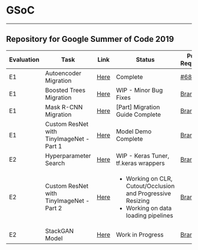 # GSoC
---
Repository for Google Summer of Code 2019
---------------------------------------------
|Evaluation|Task|Link|Status|Pull Request|
|---|---|---|---|---|
|E1|Autoencoder Migration |[Here](https://github.com/Vishal-V/GSoC/tree/master/autoencoder)| Complete |[ #68](https://github.com/tensorflow/examples/pull/68)
|E1|Boosted Trees Migration|[Here](https://github.com/Vishal-V/GSoC/tree/master/boosted_trees)|  WIP - Minor Bug Fixes |[Branch](https://github.com/Vishal-V/examples-1/tree/boosted-tree-migration)|
|E1|Mask R-CNN Migration|[Here](https://github.com/Vishal-V/GSoC/tree/master/mask_rcnn)|[Part] Migration Guide Complete|[Branch](https://github.com/Vishal-V/GSoC/tree/master/mask_rcnn)|
|E1|Custom ResNet with TinyImageNet - Part 1 |[Here](https://github.com/Vishal-V/GSoC/blob/master/tiny_imagenet_custom_resnet/tiny_imagenet_custom_resnet.ipynb)|Model Demo Complete |[Branch](https://github.com/Vishal-V/examples-1/tree/resnet-tinyimagenet)|
|E2|Hyperparameter Search|[Here](https://github.com/Vishal-V/GSoC/blob/master/keras_tuner/hyperparamter_search.ipynb)|  WIP - Keras Tuner, tf.keras wrappers |[Branch](https://github.com/Vishal-V/examples-1/tree/hyperparam-optimization)|
|E2|Custom ResNet with TinyImageNet - Part 2 |[Here](https://github.com/Vishal-V/GSoC/blob/master/tiny_imagenet_custom_resnet/tiny_imagenet_custom_resnet.ipynb)|<ul><li>Working on CLR, Cutout/Occlusion and Progressive Resizing</li><li>Working on data loading pipelines</li></ul> |[Branch](https://github.com/Vishal-V/examples-1/tree/resnet-tinyimagenet)|
|E2|StackGAN Model|[Here](https://github.com/Vishal-V/GSoC/tree/master/autoencoder)|Work in Progress|[Branch](https://github.com/Vishal-V/GSoC/tree/master/stack_gan)
#